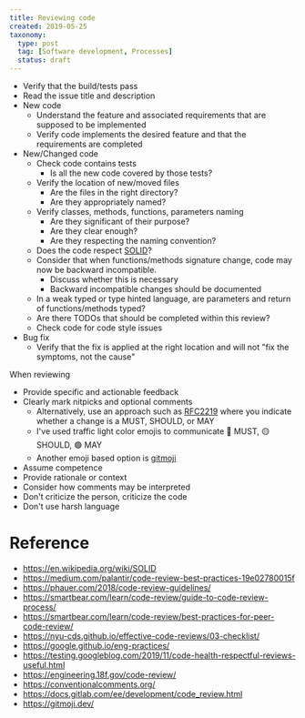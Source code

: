 ```yaml
---
title: Reviewing code
created: 2019-05-25
taxonomy:
  type: post
  tag: [Software development, Processes]
  status: draft
---
```


* Verify that the build/tests pass
* Read the issue title and description
* New code
 	* Understand the feature and associated requirements that are supposed to be implemented
 	* Verify code implements the desired feature and that the requirements are completed
* New/Changed code
 	* Check code contains tests
		 * Is all the new code covered by those tests?
 	* Verify the location of new/moved files
 		* Are the files in the right directory?
		 * Are they appropriately named?
 	* Verify classes, methods, functions, parameters naming
	 	* Are they significant of their purpose?
 		* Are they clear enough?
	 	* Are they respecting the naming convention?
 	* Does the code respect [SOLID](https://en.wikipedia.org/wiki/SOLID)?
 	* Consider that when functions/methods signature change, code may now be backward incompatible.
		 * Discuss whether this is necessary
 		* Backward incompatible changes should be documented
 	* In a weak typed or type hinted language, are parameters and return of functions/methods typed?
 	* Are there TODOs that should be completed within this review?
 	* Check code for code style issues
* Bug fix
 	* Verify that the fix is applied at the right location and will not "fix the symptoms, not the cause"

When reviewing
* Provide specific and actionable feedback
* Clearly mark nitpicks and optional comments
	 * Alternatively, use an approach such as [RFC2219](https://datatracker.ietf.org/doc/html/rfc2119) where you indicate whether a change is a MUST, SHOULD, or MAY
 	* I've used traffic light color emojis to communicate 🔴 MUST, 🟡 SHOULD, 🟢 MAY
    * Another emoji based option is [gitmoji](https://gitmoji.dev/)
* Assume competence
* Provide rationale or context
* Consider how comments may be interpreted
* Don't criticize the person, criticize the code
* Don't use harsh language

# Reference
* https://en.wikipedia.org/wiki/SOLID
* https://medium.com/palantir/code-review-best-practices-19e02780015f
* https://phauer.com/2018/code-review-guidelines/
* https://smartbear.com/learn/code-review/guide-to-code-review-process/
* https://smartbear.com/learn/code-review/best-practices-for-peer-code-review/
* https://nyu-cds.github.io/effective-code-reviews/03-checklist/
* https://google.github.io/eng-practices/
* https://testing.googleblog.com/2019/11/code-health-respectful-reviews-useful.html
* https://engineering.18f.gov/code-review/
* https://conventionalcomments.org/
* https://docs.gitlab.com/ee/development/code_review.html
* https://gitmoji.dev/
